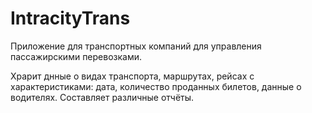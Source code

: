 # IntracityTrans

Приложение для транспортных компаний для управления пассажирскими перевозками.

Храрит днные о видах транспорта, маршрутах, рейсах с характеристиками: дата, количество проданных билетов, данные о водителях.
Составляет различные отчёты.
